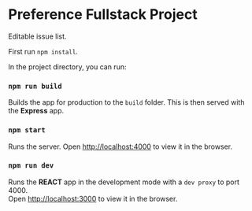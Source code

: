# Preference Fullstack Project

Editable issue list.

First run `npm install`.

In the project directory, you can run:

### `npm run build`
Builds the app for production to the `build` folder.
This is then served with the **Express** app.


### `npm start`
Runs the server.
Open [http://localhost:4000](http://localhost:4000) to view it in the browser.


### `npm run dev`
Runs the **REACT** app in the development mode with a `dev proxy` to port 4000.<br />
Open [http://localhost:3000](http://localhost:3000) to view it in the browser.





